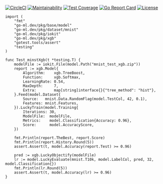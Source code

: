 [![CircleCI](https://circleci.com/gh/go-ml-dev/xgb.svg?style=svg)](https://circleci.com/gh/go-ml-dev/xgb)
[![Maintainability](https://api.codeclimate.com/v1/badges/24971185cab6e6a3fae2/maintainability)](https://codeclimate.com/github/go-ml-dev/xgb/maintainability)
[![Test Coverage](https://api.codeclimate.com/v1/badges/24971185cab6e6a3fae2/test_coverage)](https://codeclimate.com/github/go-ml-dev/xgb/test_coverage)
[![Go Report Card](https://goreportcard.com/badge/github.com/go-ml-dev/xgb)](https://goreportcard.com/report/github.com/go-ml-dev/xgb)
[![License](https://img.shields.io/badge/License-Apache%202.0-blue.svg)](https://opensource.org/licenses/Apache-2.0)


```golang
import (
	"fmt"
	"go-ml.dev/pkg/base/model"
	"go-ml.dev/pkg/dataset/mnist"
	"go-ml.dev/pkg/iokit"
	"go-ml.dev/pkg/xgb"
	"gotest.tools/assert"
	"testing"
)

func Test_minstXgb(t *testing.T) {
	modelFile := iokit.File(model.Path("mnist_test_xgb.zip"))
	report := xgb.Model{
		Algorithm:    xgb.TreeBoost,
		Function:     xgb.Softmax,
		LearningRate: 0.54,
		MaxDepth:     7,
		Extra:        map[string]interface{}{"tree_method": "hist"},
	}.Feed(model.Dataset{
		Source:   mnist.Data.RandomFlag(model.TestCol, 42, 0.1),
		Features: mnist.Features,
	}).LuckyTrain(model.Training{
		Iterations: 30,
		ModelFile:  modelFile,
		Metrics:    model.Classification{Accuracy: 0.96},
		Score:      model.AccuracyScore,
	})

	fmt.Println(report.TheBest, report.Score)
	fmt.Println(report.History.Round(5))
	assert.Assert(t, model.Accuracy(report.Test) >= 0.96)

	pred := xgb.LuckyObjectify(modelFile)
	lr := model.LuckyEvaluate(mnist.T10k, model.LabelCol, pred, 32, model.Classification{})
	fmt.Println(lr.Round(5))
	assert.Assert(t, model.Accuracy(lr) >= 0.96)
}
```
